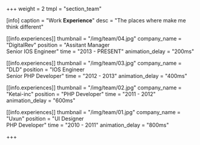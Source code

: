 +++
weight = 2
tmpl = "section_team"

[info]
caption = "Work <strong>Experience</strong>"
desc = "The places where make me think different"

[[info.experiences]]
thumbnail = "/img/team/04.jpg"
company_name = "DigitalRev"
position = "Assitant Manager <br/>Senior IOS Engineer"
time = "2013 - PRESENT"
animation_delay = "200ms"

[[info.experiences]]
thumbnail = "/img/team/03.jpg"
company_name = "DLD"
position = "IOS Engineer <br/>Senior PHP Developer"
time = "2012 - 2013"
animation_delay = "400ms"

[[info.experiences]]
thumbnail = "/img/team/02.jpg"
company_name = "Ketai-inc"
position = "PHP Developer"
time = "2011 - 2012"
animation_delay = "600ms"

[[info.experiences]]
thumbnail = "/img/team/01.jpg"
company_name = "Uxun"
position = "UI Designer<br/> PHP Developer"
time = "2010 - 2011"
animation_delay = "800ms"

+++
